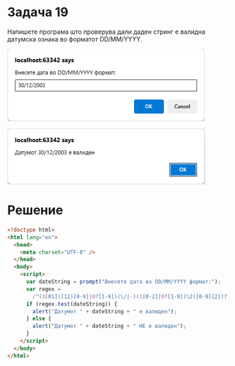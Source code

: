 # Задача 19

Напишете програма што проверува дали даден стринг е валидна датумска ознака во форматот DD/MM/YYYY.

![image](img/img.png)

![image](img/img_1.png)

# Решение

```html
<!doctype html>
<html lang="en">
  <head>
    <meta charset="UTF-8" />
  </head>
  <body>
    <script>
      var dateString = prompt("Внесете дата во DD/MM/YYYY формат:");
      var regex =
        /^(3[01]|[12][0-9]|0?[1-9])(\/|-)(1[0-2]|0?[1-9])\2([0-9]{2})?[0-9]{2}$/;
      if (regex.test(dateString)) {
        alert("Датумот " + dateString + " е валиден");
      } else {
        alert("Датумот " + dateString + " НЕ е валиден");
      }
    </script>
  </body>
</html>
```

